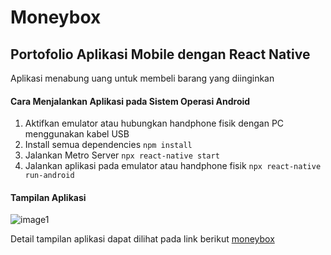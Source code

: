 Moneybox
== 
Portofolio Aplikasi Mobile dengan React Native
--
Aplikasi menabung uang untuk membeli barang yang diinginkan



#### Cara Menjalankan Aplikasi pada Sistem Operasi Android
1. Aktifkan emulator atau hubungkan handphone fisik dengan PC menggunakan kabel USB
2. Install semua dependencies
``npm install``
3. Jalankan Metro Server
``npx react-native start``
4. Jalankan aplikasi pada emulator atau handphone fisik 
``npx react-native run-android``

#### Tampilan Aplikasi
![image1](https://user-images.githubusercontent.com/68541473/133221276-09e260d1-5787-4816-bd3a-fbe3aecbb153.png)

Detail tampilan aplikasi dapat dilihat pada link berikut [moneybox](https://www.behance.net/gallery/111537677/MoneyBox-App)
